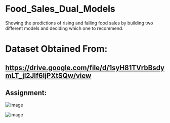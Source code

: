 # Food_Sales_Dual_Models
Showing the predictions of rising and falling food sales by building two different models and deciding which one to recommend.

# Dataset Obtained From:
https://drive.google.com/file/d/1syH81TVrbBsdymLT_jl2JIf6IjPXtSQw/view
---
## **Assignment:**

![image](https://user-images.githubusercontent.com/107963606/197619088-5cc97236-059e-4672-bb4b-90f6296cddca.png)

![image](https://user-images.githubusercontent.com/107963606/197619557-c9d94852-2127-4623-9199-1e21c6a07b2c.png)
